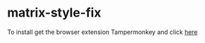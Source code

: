 # matrix-style-fix

To install get the browser extension Tampermonkey and click [here](https://github.com/Shawak/matrix-style-fix/raw/master/matrix-style-fix.user.js)
